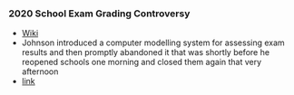 ### 2020 School Exam Grading Controversy
- [Wiki](https://en.wikipedia.org/wiki/2020_United_Kingdom_school_exam_grading_controversy)
- Johnson introduced a computer modelling system for assessing exam results and then promptly abandoned it that was shortly before he reopened schools one morning and closed them again that very afternoon
- [link](https://sci-hub.ee/10.1016/j.rinp.2021.103987)